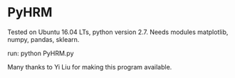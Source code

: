 # PyHRM
Tested on Ubuntu 16.04 LTs, python version 2.7.
Needs modules matplotlib, numpy, pandas, sklearn.

run: python PyHRM.py

Many thanks to Yi Liu for making this program available.
